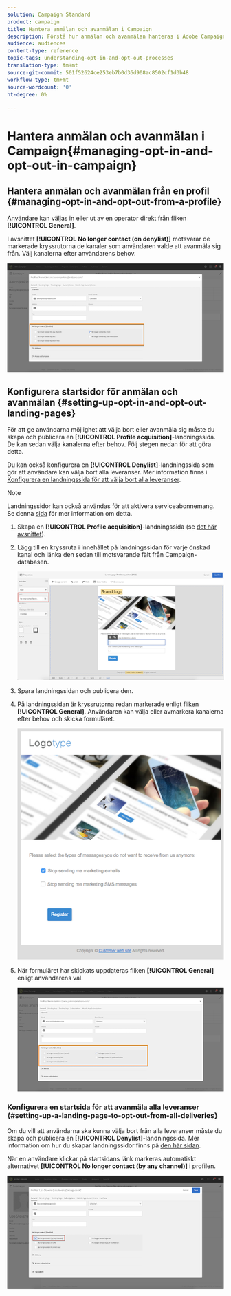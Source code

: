 ```yaml
---
solution: Campaign Standard
product: campaign
title: Hantera anmälan och avanmälan i Campaign
description: Förstå hur anmälan och avanmälan hanteras i Adobe Campaign.
audience: audiences
content-type: reference
topic-tags: understanding-opt-in-and-opt-out-processes
translation-type: tm+mt
source-git-commit: 501f52624ce253eb7b0d36d908ac8502cf1d3b48
workflow-type: tm+mt
source-wordcount: '0'
ht-degree: 0%

---
```



# Hantera anmälan och avanmälan i Campaign{#managing-opt-in-and-opt-out-in-campaign}

## Hantera anmälan och avanmälan från en profil {#managing-opt-in-and-opt-out-from-a-profile}

Användare kan väljas in eller ut av en operator direkt från fliken **[!UICONTROL General]**.

I avsnittet **[!UICONTROL No longer contact (on denylist)]** motsvarar de markerade kryssrutorna de kanaler som användaren valde att avanmäla sig från. Välj kanalerna efter användarens behov.

![](assets/optin_landingpage_3.png)

## Konfigurera startsidor för anmälan och avanmälan {#setting-up-opt-in-and-opt-out-landing-pages}

För att ge användarna möjlighet att välja bort eller avanmäla sig måste du skapa och publicera en **[!UICONTROL Profile acquisition]**-landningssida. De kan sedan välja kanalerna efter behov. Följ stegen nedan för att göra detta.

Du kan också konfigurera en **[!UICONTROL Denylist]**-landningssida som gör att användare kan välja bort alla leveranser. Mer information finns i [Konfigurera en landningssida för att välja bort alla leveranser](#setting-up-a-landing-page-to-opt-out-from-all-deliveries).

>[!NOTE]
>
>Landningssidor kan också användas för att aktivera serviceabonnemang. Se denna [sida](../../channels/using/configuring-landing-page.md#linking-a-landing-page-to-a-service) för mer information om detta.

1. Skapa en **[!UICONTROL Profile acquisition]**-landningssida (se [det här avsnittet](../../channels/using/getting-started-with-landing-pages.md)).
1. Lägg till en kryssruta i innehållet på landningssidan för varje önskad kanal och länka den sedan till motsvarande fält från Campaign-databasen.

   ![](assets/optin_landingpage_1.png)

1. Spara landningssidan och publicera den.
1. På landningssidan är kryssrutorna redan markerade enligt fliken **[!UICONTROL General]**. Användaren kan välja eller avmarkera kanalerna efter behov och skicka formuläret.

   ![](assets/optin_landingpage_2.png)

1. När formuläret har skickats uppdateras fliken **[!UICONTROL General]** enligt användarens val.

   ![](assets/optin_landingpage_3.png)

### Konfigurera en startsida för att avanmäla alla leveranser {#setting-up-a-landing-page-to-opt-out-from-all-deliveries}

Om du vill att användarna ska kunna välja bort från alla leveranser måste du skapa och publicera en **[!UICONTROL Denylist]**-landningssida. Mer information om hur du skapar landningssidor finns på [den här sidan](../../channels/using/getting-started-with-landing-pages.md).

När en användare klickar på startsidans länk markeras automatiskt alternativet **[!UICONTROL No longer contact (by any channel)]** i profilen.

![](assets/blocklisting_allchannels.png)

